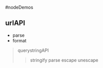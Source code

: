 #nodeDemos

## urlAPI
* parse
* format


> querystringAPI
>> stringify
>> parse
>> escape
>> unescape